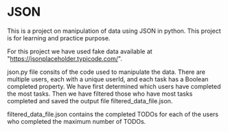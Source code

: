 # JSON
This is a project on manipulation of data using JSON in python. This project is for learning and practice purpose.

For this project we have used fake data available at "https://jsonplaceholder.typicode.com/". 

json.py file consits of the code used to manipulate the data. There are multiple users, each with a unique userId, and each task has a Boolean completed property. We have first determined which users have completed the most tasks. Then we have filtered those who have most tasks completed and saved the output file filtered_data_file.json. 

filtered_data_file.json contains the completed TODOs for each of the users who completed the maximum number of TODOs.
